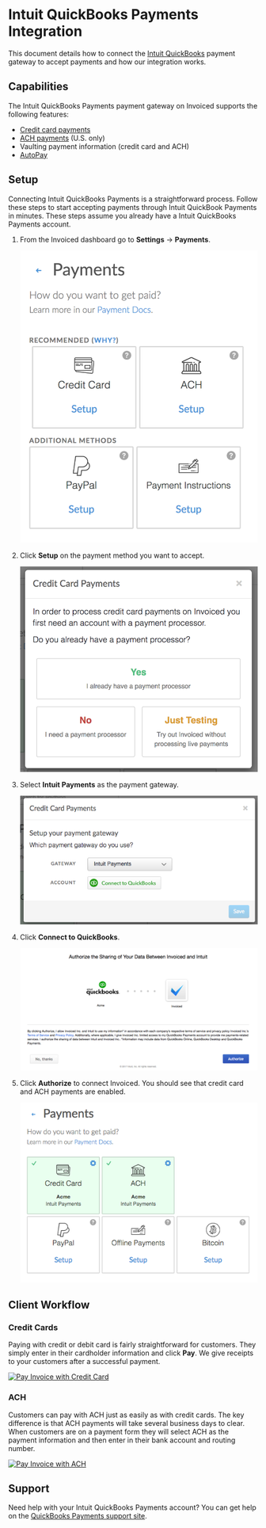 # Intuit QuickBooks Payments Integration

This document details how to connect the [Intuit QuickBooks](https://payments.intuit.com) payment gateway to accept payments and how our integration works.

## Capabilities

The Intuit QuickBooks Payments payment gateway on Invoiced supports the following features:

- [Credit card payments](/docs/payments/card)
- [ACH payments](/docs/payments/ach) (U.S. only)
- Vaulting payment information (credit card and ACH)
- [AutoPay](/docs/payments/autopay)

## Setup

Connecting Intuit QuickBooks Payments is a straightforward process. Follow these steps to start accepting payments through Intuit QuickBook Payments in minutes. These steps assume you already have a Intuit QuickBooks Payments account.

1. From the Invoiced dashboard go to **Settings** &rarr; **Payments**.

   [![Payment Settings](../img/payment-settings.png)](../img/payment-settings.png)

2. Click **Setup** on the payment method you want to accept.

   [![Credit Card Payments Setup](../img/credit-card-payment-setup.png)](../img/credit-card-payment-setup.png)

3. Select **Intuit Payments** as the payment gateway.

   [![Intuit Payments Payments Setup](../img/intuit-payments-setup.png)](../img/intuit-payments-setup.png)

4. Click **Connect to QuickBooks**. 

   [![Intuit Payments Connection](../img/intuit-payments-connect.png)](../img/intuit-payments-connect.png)

5. Click **Authorize** to connect Invoiced. You should see that credit card and ACH payments are enabled.

   [![Intuit Payments Payments Enabled](../img/intuit-payments-enabled.png)](../img/intuit-payments-enabled.png)

## Client Workflow

### Credit Cards

Paying with credit or debit card is fairly straightforward for customers. They simply enter in their cardholder information and click **Pay**. We give receipts to your customers after a successful payment.

[![Pay Invoice with Credit Card](/docs/img/pay-invoice-credit-card.png)](/docs/img/pay-invoice-credit-card.png)

### ACH

Customers can pay with ACH just as easily as with credit cards. The key difference is that ACH payments will take several business days to clear. When customers are on a payment form they will select ACH as the payment information and then enter in their bank account and routing number.

[![Pay Invoice with ACH](/docs/img/pay-invoice-ach.png)](/docs/img/pay-invoice-ach.png)

## Support

Need help with your Intuit QuickBooks Payments account? You can get help on the [QuickBooks Payments support site](https://community.intuit.com/browse/quickBooks-online-payments).